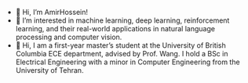 
- 👋 Hi, I’m AmirHossein!
- 👀 I’m interested in machine learning, deep learning, reinforcement learning, and their real-world applications in natural language processing and computer vision.
- 🌱 Hi, I am a first-year master’s student at the University of British Columbia ECE department, advised by Prof. Wang. I hold a BSc in Electrical Engineering with a minor in Computer Engineering from the University of Tehran.
<!--
- 💞️ I’m looking to collaborate on ...
- 📫 How to reach me ...
[![Amirhossein Dabiri Aghdam's stats](https://github-readme-stats.vercel.app/api?username=DabiriAghdam&theme=synthwave&card_width=400&count_private=true&include_all_commits=true&show_icons=true)](https://github-readme-stats.vercel.app/api?username=kamali-sina&theme=synthwave&card_width=366&count_private=true&include_all_commits=true) 
[![Top Langs](https://github-readme-stats.vercel.app/api/top-langs/?username=DabiriAghdam&layout=compact&card_width=350&langs_count=8&hide=css,html,jupyter,%20notebook,javascript,tex,Assembly,Makefile&theme=synthwave)](https://github.com/anuraghazra/github-readme-stats)
--->

